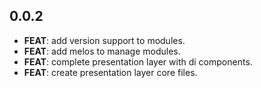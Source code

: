 ## 0.0.2

 - **FEAT**: add version support to modules.
 - **FEAT**: add melos to manage modules.
 - **FEAT**: complete presentation layer with di components.
 - **FEAT**: create presentation layer core files.

